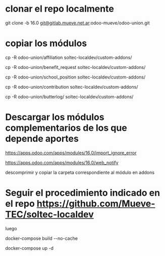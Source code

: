 
# clonar el repo localmente

git clone -b 16.0 git@gitlab.mueve.net.ar:odoo-mueve/odoo-union.git



# copiar los módulos 

cp -R odoo-union/affiliation soltec-localdev/custom-addons/

cp -R odoo-union/benefit_request soltec-localdev/custom-addons/

cp -R odoo-union/school_position soltec-localdev/custom-addons/

cp -R odoo-union/contribution soltec-localdev/custom-addons/

cp -R odoo-union/butterlog/ soltec-localdev/custom-addons/



# Descargar los módulos complementarios de los que depende aportes 

https://apps.odoo.com/apps/modules/16.0/import_ignore_error

https://apps.odoo.com/apps/modules/16.0/web_notify


descomprimir y copiar la carpeta correspondiente al módulo en addons


# Seguir el procedimiento indicado en el repo https://github.com/Mueve-TEC/soltec-localdev

luego 

docker-compose build --no-cache

docker-compose up -d
